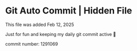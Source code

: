 # Git Auto Commit | Hidden File

This file was added Feb 12, 2025

Just for fun and keeping my daily git commit active 🤪

commit number: 1291069
